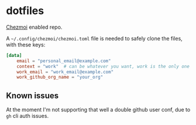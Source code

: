 # dotfiles

[Chezmoi](https://chezmoi.io) enabled repo.

A `~/.config/chezmoi/chezmoi.toml` file is needed to safely clone the files, with these keys:

```toml
[data]
    email = "personal_email@example.com"
    context = "work"  # can be whatever you want, work is the only one with side effects for now
    work_email = "work_email@example.com"
    work_github_org_name = "your_org"
```

## Known issues

At the moment I'm not supporting that well a double github user conf, due to `gh` cli auth issues.

